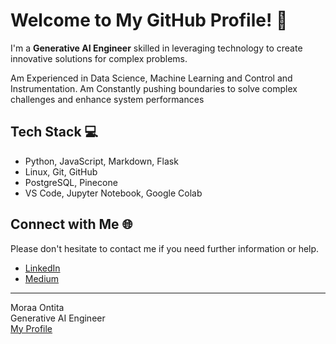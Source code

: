 # Welcome to My GitHub Profile! 👋

I'm a **Generative AI Engineer** skilled in leveraging technology to create innovative solutions for complex problems.

Am Experienced in Data Science, Machine Learning and Control and Instrumentation.
Am Constantly pushing boundaries to solve complex challenges and enhance system performances

## Tech Stack 💻
- Python, JavaScript, Markdown, Flask
- Linux, Git, GitHub
- PostgreSQL, Pinecone
- VS Code, Jupyter Notebook, Google Colab

## Connect with Me 🌐
Please don't hesitate to contact me if you need further information or help.

- [LinkedIn](https://www.linkedin.com/in/moraa-ontita-b16a49205/)
- [Medium](https://medium.com/@moraaontita1844)

---

Moraa Ontita  
Generative AI Engineer  
[My Profile](https://sites.google.com/view/moraa-ontita/home?authuser=3)
